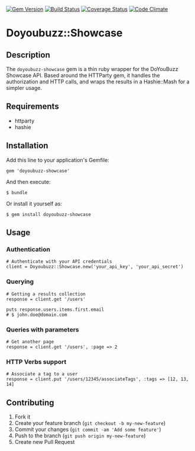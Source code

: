
[![Gem Version](https://badge.fury.io/rb/doyoubuzz-showcase.svg)](http://badge.fury.io/rb/doyoubuzz-showcase) [![Build Status](https://api.travis-ci.org/mru2/doyoubuzz-showcase.svg)](https://travis-ci.org/mru2/doyoubuzz-showcase) [![Coverage Status](https://coveralls.io/repos/mru2/doyoubuzz-showcase/badge.png?branch=master)](https://coveralls.io/r/mru2/doyoubuzz-showcase?branch=master) [![Code Climate](https://codeclimate.com/github/mru2/doyoubuzz-showcase/badges/gpa.svg)](https://codeclimate.com/github/mru2/doyoubuzz-showcase)

# Doyoubuzz::Showcase

## Description

The `doyoubuzz-showcase` gem is a thin ruby wrapper for the DoYouBuzz Showcase API. Based around the HTTParty gem, it handles the authorization and HTTP calls, and wraps the results in a Hashie::Mash for a simpler usage.

## Requirements

- httparty
- hashie

## Installation

Add this line to your application's Gemfile:

    gem 'doyoubuzz-showcase'

And then execute:

    $ bundle

Or install it yourself as:

    $ gem install doyoubuzz-showcase

## Usage


### Authentication

    # Authenticate with your API credentials
    client = Doyoubuzz::Showcase.new('your_api_key', 'your_api_secret')

### Querying

    # Getting a results collection
    response = client.get '/users'

    puts response.users.items.first.email
    # $ john.doe@domain.com

### Queries with parameters

    # Get another page
    response = client.get '/users', :page => 2


### HTTP Verbs support

    # Associate a tag to a user
    response = client.put '/users/12345/associateTags', :tags => [12, 13, 14]


## Contributing

1. Fork it
2. Create your feature branch (`git checkout -b my-new-feature`)
3. Commit your changes (`git commit -am 'Add some feature'`)
4. Push to the branch (`git push origin my-new-feature`)
5. Create new Pull Request
